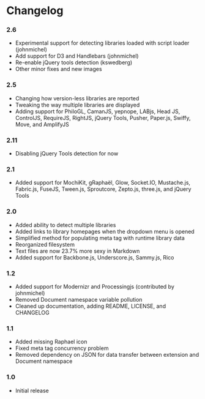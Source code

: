 Changelog
=========

### 2.6
- Experimental support for detecting libraries loaded with script loader (johnmichel)
- Add support for D3 and Handlebars (johnmichel)
- Re-enable jQuery tools detection (kswedberg)
- Other minor fixes and new images

### 2.5
- Changing how version-less libraries are reported
- Tweaking the way multiple libraries are displayed
- Adding support for PhiloGL, CamanJS, yepnope, LABjs, Head JS, ControlJS, RequireJS, RightJS, jQuery Tools, Pusher, Paper.js, Swiffy, Move, and AmplifyJS

### 2.11
- Disabling jQuery Tools detection for now

### 2.1
- Added support for MochiKit, gRaphaël, Glow, Socket.IO, Mustache.js, Fabric.js, FuseJS, Tween.js, Sproutcore, Zepto.js, three.js, and jQuery Tools

### 2.0
- Added ability to detect multiple libraries
- Added links to library homepages when the dropdown menu is opened
- Simplified method for populating meta tag with runtime library data
- Reorganized filesystem
- Text files are now 23.7% more sexy in Markdown
- Added support for Backbone.js, Underscore.js, Sammy.js, Rico

### 1.2
- Added support for Modernizr and Processingjs (contributed by johnmichel)
- Removed Document namespace variable pollution
- Cleaned up documentation, adding README, LICENSE, and CHANGELOG

### 1.1
- Added missing Raphael icon
- Fixed meta tag concurrency problem
- Removed dependency on JSON for data transfer between extension and Document namespace

### 1.0
- Initial release